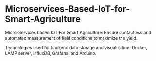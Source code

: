 # Microservices-Based-IoT-for-Smart-Agriculture
Micro-Services based IOT For Smart Agriculture: Ensure contactless and automated measurement of ﬁeld conditions to maximize the yield. 

Technologies used for backend data storage and visualization: Docker, LAMP server, inﬂuxDB, Grafana, and Arduino.
